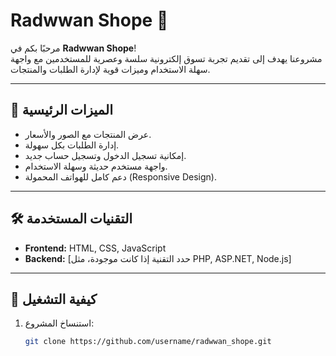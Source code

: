 # Radwwan Shope 🛒

مرحبًا بكم في **Radwwan Shope**!  
مشروعنا يهدف إلى تقديم تجربة تسوق إلكترونية سلسة وعصرية للمستخدمين مع واجهة سهلة الاستخدام وميزات قوية لإدارة الطلبات والمنتجات.

---

## 📌 الميزات الرئيسية

- عرض المنتجات مع الصور والأسعار.
- إدارة الطلبات بكل سهولة.
- إمكانية تسجيل الدخول وتسجيل حساب جديد.
- واجهة مستخدم حديثة وسهلة الاستخدام.
- دعم كامل للهواتف المحمولة (Responsive Design).

---

## 🛠️ التقنيات المستخدمة

- **Frontend:** HTML, CSS, JavaScript  
- **Backend:** [حدد التقنية إذا كانت موجودة، مثل PHP, ASP.NET, Node.js]  

---

## 🚀 كيفية التشغيل

1. استنساخ المشروع:
   ```bash
   git clone https://github.com/username/radwwan_shope.git
